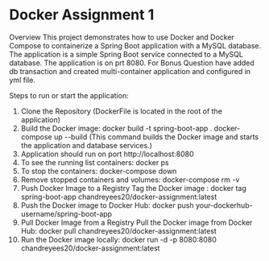 # Docker Assignment 1

Overview
This project demonstrates how to use Docker and Docker Compose to containerize a Spring Boot application with a MySQL database. The application is a simple Spring Boot service connected to a MySQL database. The application is on prt 8080. For Bonus Question have added db transaction and created multi-container application and configured in yml file.

Steps to run or start the application:
1. Clone the Repository (DockerFile is located in the root of the application)
2. Build the Docker image:
   docker build -t spring-boot-app .
   docker-compose up --build
   (This command builds the Docker image and starts the application and database services.)
3. Application should run on port http://localhost:8080
4. To see the running list containers: docker ps
5. To stop the containers: docker-compose down
6. Remove stopped containers and volumes: docker-compose rm -v
7. Push Docker Image to a Registry Tag the Docker image : docker tag spring-boot-app chandreyees20/docker-assignment:latest
8. Push the Docker image to Docker Hub: docker push your-dockerhub-username/spring-boot-app
9. Pull Docker Image from a Registry Pull the Docker image from Docker Hub: docker pull chandreyees20/docker-assignment:latest
10. Run the Docker image locally: docker run -d -p 8080:8080 chandreyees20/docker-assignment:latest
